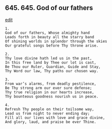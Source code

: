 
## 645.  645. God of our fathers
[edit](https://docs.google.com/document/d/1yu3o_Yq%2DTOK1UfdYqXehtysgl8a%2DpbYT/edit?mode=html)






    1.
    God of our fathers, Whose almighty hand
    Leads forth in beauty all the starry band
    Of shining worlds in splendor through the skies
    Our grateful songs before Thy throne arise.

    2.
    Thy love divine hath led us in the past,
    In this free land by Thee our lot is cast,
    Be Thou our Ruler, Guardian, Guide and Stay,
    Thy Word our law, Thy paths our chosen way.

    3.
    From war’s alarms, from deadly pestilence,
    Be Thy strong arm our ever sure defense;
    Thy true religion in our hearts increase,
    Thy bounteous goodness nourish us in peace.

    4.
    Refresh Thy people on their toilsome way,
    Lead us from night to never ending day;
    Fill all our lives with love and grace divine,
    And glory, laud, and praise be ever Thine.
